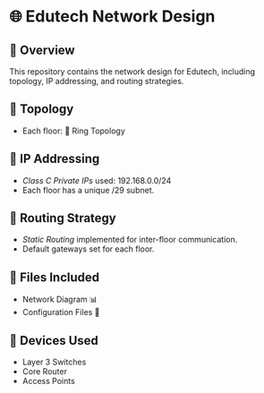# 🌐 Edutech Network Design

## 🏢 Overview
This repository contains the network design for Edutech, including topology, IP addressing, and routing strategies.

## 🔗 Topology
- Each floor: 🔗 Ring Topology

## 📌 IP Addressing
- *Class C Private IPs* used: 192.168.0.0/24
- Each floor has a unique /29 subnet.

## 🚀 Routing Strategy
- *Static Routing* implemented for inter-floor communication.
- Default gateways set for each floor.

## 📁 Files Included
- Network Diagram 📊
- Configuration Files 📝

## 📡 Devices Used
- Layer 3 Switches
- Core Router
- Access Points
